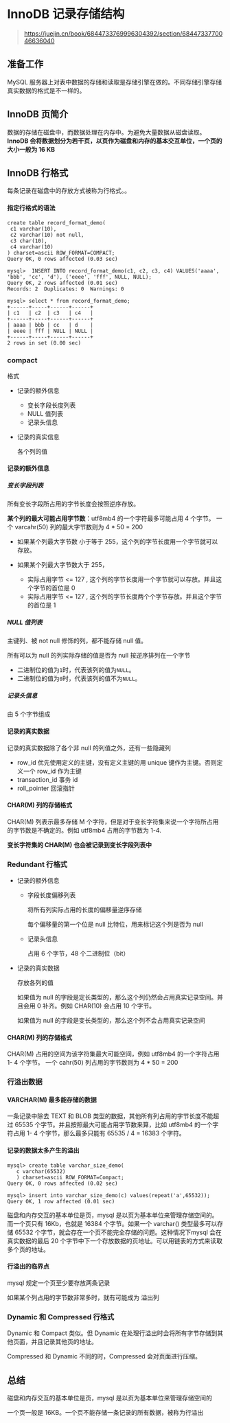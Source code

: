 # InnoDB 记录存储结构

> https://juejin.cn/book/6844733769996304392/section/6844733770046636040

## 准备工作

MySQL 服务器上对表中数据的存储和读取是存储引擎在做的。不同存储引擎存储真实数据的格式是不一样的。

## InnoDB 页简介

数据的存储在磁盘中，而数据处理在内存中。为避免大量数据从磁盘读取。**InnoDB 会将数据划分为若干页，以页作为磁盘和内存的基本交互单位，一个页的大小一般为 16 KB**

## InnoDB 行格式

每条记录在磁盘中的存放方式被称为行格式。。

#### 指定行格式的语法

```
create table record_format_demo(
 c1 varchar(10),
 c2 varchar(10) not null,
 c3 char(10),
 c4 varchar(10)
) charset=ascii ROW_FORMAT=COMPACT;
Query OK, 0 rows affected (0.03 sec)
```

```
mysql>  INSERT INTO record_format_demo(c1, c2, c3, c4) VALUES('aaaa', 'bbb', 'cc', 'd'), ('eeee', 'fff', NULL, NULL);
Query OK, 2 rows affected (0.01 sec)
Records: 2  Duplicates: 0  Warnings: 0

mysql> select * from record_format_demo;
+------+-----+------+------+
| c1   | c2  | c3   | c4   |
+------+-----+------+------+
| aaaa | bbb | cc   | d    |
| eeee | fff | NULL | NULL |
+------+-----+------+------+
2 rows in set (0.00 sec)
```

### compact

格式

- 记录的额外信息

  - 变长字段长度列表
  - NULL 值列表
  - 记录头信息

- 记录的真实信息

  各个列的值

#### 记录的额外信息

##### 变长字段列表

所有变长字段所占用的字节长度会按照逆序存放。

**某个列的最大可能占用字节数**：utf8mb4 的一个字符最多可能占用 4 个字节。 一个 varcahr(50) 列的最大字节数则为 4 * 50 = 200

- 如果某个列最大字节数 小于等于 255，这个列的字节长度用一个字节就可以存放。

- 如果某个列最大字节数大于 255，
  - 实际占用字节 <= 127 , 这个列的字节长度用一个字节就可以存放。并且这个字节的首位是 0
  - 实际占用字节 <= 127 , 这个列的字节长度两个个字节存放。并且这个字节的首位是 1

##### NULL 值列表

主键列、被 not null 修饰的列，都不能存储 null 值。

所有可以为 null 的列实际存储的值是否为 null 按逆序排列在一个字节

- 二进制位的值为`1`时，代表该列的值为`NULL`。
- 二进制位的值为`0`时，代表该列的值不为`NULL`。

##### 记录头信息

由 5 个字节组成

#### 记录的真实数据

记录的真实数据除了各个非 null 的列值之外，还有一些隐藏列

- row_id 优先使用定义的主键，没有定义主键的用 unique 键作为主键。否则定义一个 row_id 作为主键
- transaction_id  事务 id
- roll_pointer 回滚指针

#### CHAR(M) 列的存储格式

CHAR(M) 列表示最多存储 M 个字符，但是对于变长字符集来说一个字符所占用的字节数是不确定的。例如 utf8mb4 占用的字节数为 1-4. 

**变长字符集的 CHAR(M) 也会被记录到变长字段列表中**

### Redundant 行格式

- 记录的额外信息

  - 字段长度偏移列表

    将所有列实际占用的长度的偏移量逆序存储

    每个偏移量的第一个位是 null 比特位，用来标记这个列是否为 null

  - 记录头信息

    占用 6 个字节，48 个二进制位（bit）

- 记录的真实数据

  存放各列的值

  如果值为 null 的字段是定长类型的，那么这个列仍然会占用真实记录空间。并且会用 0 补齐。例如 CHAR(10) 会占用 10 个字节。

  如果值为 null 的字段是变长类型的，那么这个列不会占用真实记录空间

#### CHAR(M) 列的存储格式

CHAR(M) 占用的空间为该字符集最大可能空间，例如 utf8mb4 的一个字符占用 1- 4 个字节。 一个 cahr(50) 列占用的字节数则为 4 * 50 = 200

### 行溢出数据

#### VARCHAR(M) 最多能存储的数据

一条记录中除去 TEXT 和 BLOB 类型的数据，其他所有列占用的字节长度不能超过 65535 个字节。并且按照最大可能占用字节数来算，比如  utf8mb4 的一个字符占用 1- 4 个字节，那么最多只能有 65535 / 4 = 16383 个字符。

#### 记录的数据太多产生的溢出

```
mysql> create table varchar_size_demo(
   c varchar(65532)
   ) charset=ascii ROW_FORMAT=Compact;
Query OK, 0 rows affected (0.02 sec)

mysql> insert into varchar_size_demo(c) values(repeat('a',65532));
Query OK, 1 row affected (0.01 sec)
```

磁盘和内存交互的基本单位是页，mysql 是以页为基本单位来管理存储空间的。而一个页只有 16Kb，也就是 16384 个字节。如果一个 varchar() 类型最多可以存储 65532 个字节，就会存在一个页不能完全存储的问题。这种情况下mysql 会在真实数据的最后 20 个字节中下一个存放数据的页地址。可以用链表的方式来读取多个页的地址。

#### 行溢出的临界点

mysql 规定一个页至少要存放两条记录

如果某个列占用的字节数非常多时，就有可能成为 溢出列

### Dynamic 和 Compressed 行格式

Dynamic 和 Compact 类似。但 Dynamic  在处理行溢出时会将所有字节存储到其他页面，并且记录其他页的地址。

Compressed 和 Dynamic  不同的时，Compressed  会对页面进行压缩。

## 总结

磁盘和内存交互的基本单位是页，mysql 是以页为基本单位来管理存储空间的

一个页一般是 16KB。一个页不能存储一条记录的所有数据，被称为行溢出